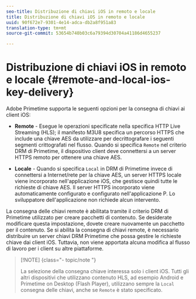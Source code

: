 ```yaml
---
seo-title: Distribuzione di chiavi iOS in remoto e locale
title: Distribuzione di chiavi iOS in remoto e locale
uuid: 90f672e7-9301-4e14-adca-db2a8f951a83
translation-type: tm+mt
source-git-commit: 53654b740b03c6a79394d30704a41186d4655237

---
```



# Distribuzione di chiavi iOS in remoto e locale {#remote-and-local-ios-key-delivery}

Adobe Primetime supporta le seguenti opzioni per la consegna di chiavi ai client iOS:

* **Remote** - Esegue le operazioni specificate nella specifica HTTP Live Streaming (HLS); il manifesto M3U8 specifica un percorso HTTPS che include una chiave AES da utilizzare per decrittografare i seguenti segmenti crittografati nel flusso. Quando si specifica `Remote` nel criterio DRM di Primetime, il dispositivo client deve connettersi a un server HTTPS remoto per ottenere una chiave AES.

* **Locale** - Quando si specifica `Local` in DRM di Primetime invece di connettersi a Internet/rete per la chiave AES, un server HTTPS locale viene incorporato nell&#39;applicazione iOS, che gestisce quindi tutte le richieste di chiave AES. Il server HTTPS incorporato viene automaticamente configurato e configurato nell&#39;applicazione P. Lo sviluppatore dell&#39;applicazione non richiede alcun intervento.

La consegna delle chiavi remote è abilitata tramite il criterio DRM di Primetime utilizzato per creare pacchetti di contenuto. Se desiderate modificare questa impostazione, dovete creare nuovamente un pacchetto per il contenuto. Se si abilita la consegna di chiavi remote, è necessario distribuire un server chiavi DRM Primetime che possa gestire le richieste chiave dai client iOS. Tuttavia, non viene apportata alcuna modifica al flusso di lavoro per i client su altre piattaforme.

>[!NOTE] {class=&quot;- topic/note &quot;}
>
>La selezione della consegna chiave interessa solo i client iOS. Tutti gli altri dispositivi che utilizzano contenuto HLS, ad esempio Android e Primetime on Desktop (Flash Player), utilizzano sempre la `Local` consegna delle chiavi, anche se `Remote` è stato specificato.

